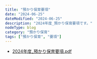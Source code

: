 ```yaml
---
title: "預かり保育要項"
date: "2024-06-25"
dateModified: "2024-06-25"
description: "2024年度_預かり保育要項です。"
nodeType: blog
category: "預かり保育"
tags: ["預かり保育", "要項"]
---
```


- <a href="/doc/2024年度_預かり保育要項.pdf" target="_blank">2024年度_預かり保育要項.pdf</a>
